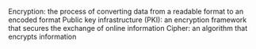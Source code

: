 Encryption: the process of converting data from a readable format to an encoded format
Public key infrastructure (PKI):  an encryption framework that secures the exchange of online information
Cipher: an algorithm that encrypts information


